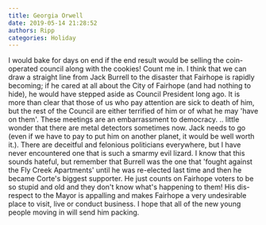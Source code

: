 ```yaml
---
title: Georgia Orwell
date: 2019-05-14 21:28:52
authors: Ripp
categories: Holiday
---
```


 I would bake for days on end if the end result would be selling the coin-operated council along with the cookies!  Count me in.  I think that we can draw a straight line from Jack Burrell to the disaster that Fairhope is rapidly becoming; if he cared at all about the City of Fairhope (and had nothing to hide), he would have stepped aside as Council President long ago.  It is more than clear that those of us who pay attention are sick to death of him, but the rest of the Council are either terrified of him or of what he may 'have on them'.  These meetings are an embarrassment to democracy. .. little wonder that there are metal detectors sometimes now.   Jack needs to go (even if we have to pay to put him on another planet, it would be well worth it.). There are deceitful and felonious politicians everywhere, but I have never encountered one that is such a smarmy evil lizard.  I know that this sounds hateful, but remember that Burrell was the one that 'fought against the Fly Creek Apartments' until he was re-elected last time and then he became Corte's biggest supporter. He just counts on Fairhope voters to be so stupid and old and they don't know what's happening to them!  His dis-respect to the Mayor is appalling and makes Fairhope a very undesirable place to visit, live or conduct business.  I hope that all of the new young people moving in will send him packing.